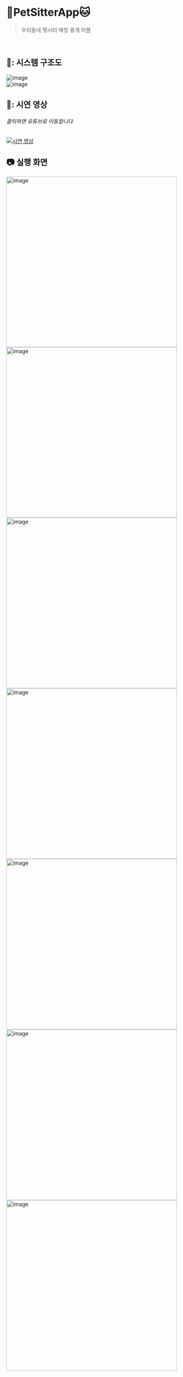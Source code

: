 # 🐶PetSitterApp🐱

> 우리동네 펫시터 매칭 중개 어플

</br>


## 👷: 시스템 구조도

<img alt="image" src="https://github.com/kimeunkyoungg/PetSitter/assets/127072393/aafaac2d-0f67-4047-b069-e271a863c60f">
<br>
<img alt="image" src="https://github.com/kimeunkyoungg/PetSitter/assets/127072393/fd24f535-6459-418c-9de4-f6fb1e15896d">




</br>

## 🎥: 시연 영상 

###### 클릭하면 유튜브로 이동합니다

[![시연 영상](http://img.youtube.com/vi/3YecM79Pqxs?si=czE21wS572bQ8lnz/0.jpg)](https://youtu.be/3YecM79Pqxs?si=czE21wS572bQ8lnz)
</br>

## :camera: 실행 화면

<img width="450" alt="image" src="https://github.com/kimeunkyoungg/PetSitter/assets/127072393/7dc65123-e463-49eb-9482-7f494a1bfc92">
<br>
<img width="450" alt="image" src="https://github.com/kimeunkyoungg/PetSitter/assets/127072393/09685344-05ed-4052-9a49-8c02a5de5a04">
<br>
<img width="450" alt="image" src="https://github.com/kimeunkyoungg/PetSitter/assets/127072393/5ca8553d-8605-4fdf-b645-bb1f5beabe7d">
<br>
<img width="450" alt="image" src="https://github.com/kimeunkyoungg/PetSitter/assets/127072393/93cff5af-3bb2-4ba1-b8f4-0c219e1a2b18">
<br>
<img width="450" alt="image" src="https://github.com/kimeunkyoungg/PetSitter/assets/127072393/a214d1d3-db11-4a74-8571-081aceee9564">
<br>
<img width="450" alt="image" src="https://github.com/kimeunkyoungg/PetSitter/assets/127072393/8854c7d7-8a63-41c6-bbd9-949da79b0ed6">
<br>
<img width="450" alt="image" src="https://github.com/kimeunkyoungg/PetSitter/assets/127072393/a8ed92f9-2137-4a29-896d-aa5342d37fd8">
<br>

